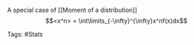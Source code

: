 A special case of [[Moment of a distribution]]
$$<x^n> = \int\limits_{-\infty}^{\infty}x^nf(x)dx$$

Tags: #Stats 